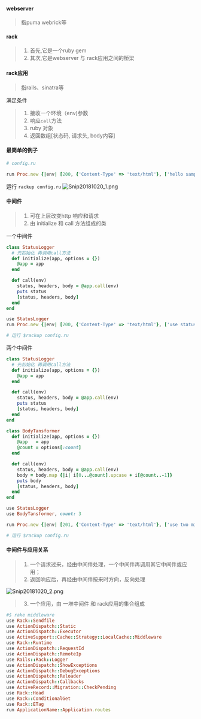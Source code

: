 #### webserver
>指puma webrick等

#### rack
>1. 首先,它是一个ruby gem
>2. 其次,它是webserver 与 rack应用之间的桥梁

#### rack应用
> 指rails、sinatra等

满足条件
>1. 接收一个环境（env)参数
>2. 响应`call`方法
>3. ruby 对象
>4. 返回数组[状态码, 请求头, body内容]

#### 最简单的例子
```ruby
# config.ru

run Proc.new {|env| [200, {'Content-Type' => 'text/html'}, ['hello sample rack']]}
```
运行 `rackup config.ru`
![Snip20181020_1.png](https://i.loli.net/2018/10/20/5bca9081cd052.png)

#### 中间件
> 1. 可在上层改变http 响应和请求
> 2. 由 initialize 和 call 方法组成的类

一个中间件
```ruby
class StatusLogger
  # 先初始化 再调用call方法
  def initialize(app, options = {})
    @app = app
  end

  def call(env)
    status, headers, body = @app.call(env)
    puts status
    [status, headers, body]
  end
end

use StatusLogger
run Proc.new {|env| [200, {'Content-Type' => 'text/html'}, ['use status logger']]}

# 运行 $rackup config.ru
```
两个中间件
```ruby
class StatusLogger
  # 先初始化 再调用call方法
  def initialize(app, options = {})
    @app = app
  end

  def call(env)
    status, headers, body = @app.call(env)
    puts status
    [status, headers, body]
  end
end

class BodyTansformer
  def initialize(app, options = {})
    @app   = app
    @count = options[:count] 
  end

  def call(env)
    status, headers, body = @app.call(env)
    body = body.map {|i| i[0...@count].upcase + i[@count..-1]}
    puts body
    [status, headers, body]
  end
end

use StatusLogger
use BodyTansformer, count: 3

run Proc.new {|env| [201, {'Content-Type' => 'text/html'}, ['use two middleware']]}

# 运行 $rackup config.ru
```

#### 中间件与应用关系
> 1. 一个请求过来，经由中间件处理，一个中间件再调用其它中间件或应用；
> 2. 返回响应后，再经由中间件按来时方向，反向处理

![Snip20181020_2.png](https://i.loli.net/2018/10/20/5bca985140f9e.png)

> 3. 一个应用，由 一堆中间件 和 rack应用的集合组成
```ruby
#$ rake middleware
use Rack::Sendfile
use ActionDispatch::Static
use ActionDispatch::Executor
use ActiveSupport::Cache::Strategy::LocalCache::Middleware
use Rack::Runtime
use ActionDispatch::RequestId
use ActionDispatch::RemoteIp
use Rails::Rack::Logger
use ActionDispatch::ShowExceptions
use ActionDispatch::DebugExceptions
use ActionDispatch::Reloader
use ActionDispatch::Callbacks
use ActiveRecord::Migration::CheckPending
use Rack::Head
use Rack::ConditionalGet
use Rack::ETag
run ApplicationName::Application.routes
```


